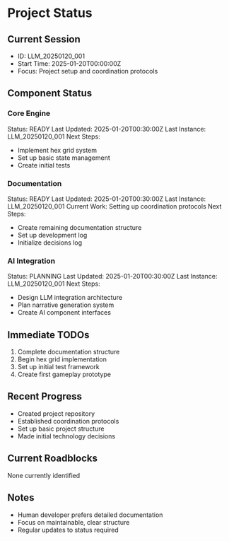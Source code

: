 # Project Status

## Current Session
- ID: LLM_20250120_001
- Start Time: 2025-01-20T00:00:00Z
- Focus: Project setup and coordination protocols

## Component Status

### Core Engine
Status: READY
Last Updated: 2025-01-20T00:30:00Z
Last Instance: LLM_20250120_001
Next Steps:
- Implement hex grid system
- Set up basic state management
- Create initial tests

### Documentation
Status: READY
Last Updated: 2025-01-20T00:30:00Z
Last Instance: LLM_20250120_001
Current Work: Setting up coordination protocols
Next Steps:
- Create remaining documentation structure
- Set up development log
- Initialize decisions log

### AI Integration
Status: PLANNING
Last Updated: 2025-01-20T00:30:00Z
Last Instance: LLM_20250120_001
Next Steps:
- Design LLM integration architecture
- Plan narrative generation system
- Create AI component interfaces

## Immediate TODOs
1. Complete documentation structure
2. Begin hex grid implementation
3. Set up initial test framework
4. Create first gameplay prototype

## Recent Progress
- Created project repository
- Established coordination protocols
- Set up basic project structure
- Made initial technology decisions

## Current Roadblocks
None currently identified

## Notes
- Human developer prefers detailed documentation
- Focus on maintainable, clear structure
- Regular updates to status required